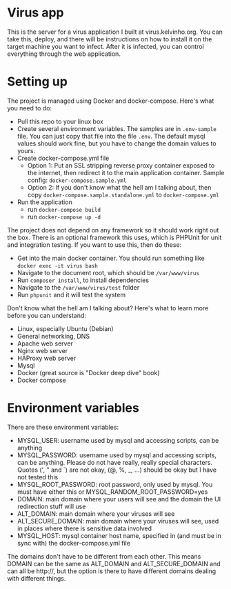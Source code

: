 # Virus app

This is the server for a virus application I built at virus.kelvinho.org. You can take this, deploy, and there will be instructions on how to install it on the target machine you want to infect. After it is infected, you can control everything through the web application.

# Setting up

The project is managed using Docker and docker-compose. Here's what you need to do:
- Pull this repo to your linux box
- Create several environment variables. The samples are in `.env-sample` file. You can just copy that file into the file `.env`. The default mysql values should work fine, but you have to change the domain values to yours.
- Create docker-compose.yml file
  - Option 1: Put an SSL stripping reverse proxy container exposed to the internet, then redirect it to the main application container. Sample config: `docker-compose.sample.yml`
  - Option 2: If you don't know what the hell am I talking about, then copy `docker-compose.sample.standalone.yml` to `docker-compose.yml`
- Run the application
  - run `docker-compose build`
  - run `docker-compose up -d`

The project does not depend on any framework so it should work right out the box. There is an optional framework this uses, which is PHPUnit for unit and integration testing. If you want to use this, then do these:
- Get into the main docker container. You should run something like `docker exec -it virus bash`
- Navigate to the document root, which should be `/var/www/virus`
- Run `composer install`, to install dependencies
- Navigate to the `/var/www/virus/test` folder
- Run `phpunit` and it will test the system

Don't know what the hell am I talking about? Here's what to learn more before you can understand:
- Linux, especially Ubuntu (Debian)
- General networking, DNS
- Apache web server
- Nginx web server
- HAProxy web server
- Mysql
- Docker (great source is "Docker deep dive" book)
- Docker compose

# Environment variables

There are these environment variables:
- MYSQL\_USER: username used by mysql and accessing scripts, can be anything
- MYSQL\_PASSWORD: username used by mysql and accessing scripts, can be anything. Please do not have really, really special characters. Quotes (', " and `) are not okay, (@, %, _, ...) should be okay but I have not tested this
- MYSQL\_ROOT\_PASSWORD: root password, only used by mysql. You must have either this or MYSQL\_RANDOM\_ROOT\_PASSWORD=yes
- DOMAIN: main domain where your users will see and the domain the UI redirection stuff will use
- ALT\_DOMAIN: main domain where your viruses will see
- ALT\_SECURE\_DOMAIN: main domain where your viruses will see, used in places where there is sensitive data involved
- MYSQL\_HOST: mysql container host name, specified in (and must be in sync with) the docker-compose.yml file

The domains don't have to be different from each other. This means DOMAIN can be the same as ALT\_DOMAIN and ALT\_SECURE\_DOMAIN and can all be http://, but the option is there to have different domains dealing with different things.
